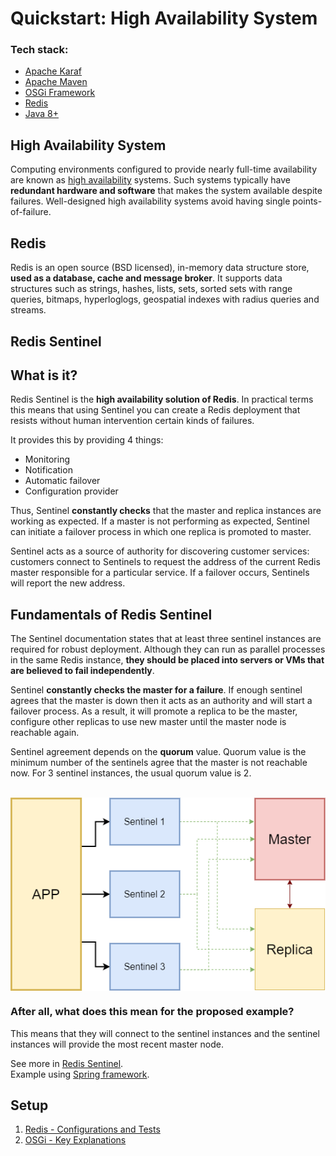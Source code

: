 # Quickstart: High Availability System

### Tech stack:
- [Apache Karaf](https://karaf.apache.org/)
- [Apache Maven](http://maven.apache.org/)
- [OSGi Framework](https://www.osgi.org/)
- [Redis](https://redis.io/)
- [Java 8+](https://www.java.com/en/download/)

## High Availability System
Computing environments configured to provide nearly full-time availability are known as [high availability](https://docs.oracle.com/cd/A91202_01/901_doc/rac.901/a89867/pshavdtl.htm#:~:text=Computing%20environments%20configured%20to%20provide,single%20points%2Dof%2Dfailure) systems. Such systems typically have **redundant hardware and software** that makes the system available despite failures. Well-designed high availability systems avoid having single points-of-failure.

## Redis
Redis is an open source (BSD licensed), in-memory data structure store, **used as a database, cache and message broker**. It supports data structures such as strings, hashes, lists, sets, sorted sets with range queries, bitmaps, hyperloglogs, geospatial indexes with radius queries and streams.

## Redis Sentinel
## What is it?
Redis Sentinel  is the **high availability solution of Redis**. In practical terms this means that using Sentinel you can create a Redis deployment that resists without human intervention certain kinds of failures. 

It provides this by providing 4 things:
- Monitoring
- Notification
- Automatic failover
- Configuration provider

Thus, Sentinel **constantly checks** that the master and replica instances are working as expected. If a master is not performing as expected, Sentinel can initiate a failover process in which one replica is promoted to master.

Sentinel acts as a source of authority for discovering customer services: customers connect to Sentinels to request the address of the current Redis master responsible for a particular service. If a failover occurs, Sentinels will report the new address.

## Fundamentals of Redis Sentinel
The Sentinel documentation states that at least three sentinel instances are required for robust deployment. Although they can run as parallel processes in the same Redis instance, **they should be placed into servers or VMs that are believed to fail independently**.

Sentinel **constantly checks the master for a failure**. If enough sentinel agrees that the master is down then it acts as an authority and will start a failover process. As a result, it will promote a replica to be the master, configure other replicas to use new master until the master node is reachable again.

Sentinel agreement depends on the **quorum** value. Quorum value is the minimum number of the sentinels agree that the master is not reachable now. For 3 sentinel instances, the usual quorum value is 2.

<p></p>
<br>
<img align="center" src="./.github/Sentinel.png" alt="High availability Design System">

### After all, what does this mean for the proposed example?
This means that they will connect to the sentinel instances and the sentinel instances will provide the most recent master node.

See more in [Redis Sentinel](https://redis.io/topics/sentinel).
<br>
Example using [Spring framework](https://medium.com/trendyol-tech/high-availability-with-redis-sentinel-and-spring-lettuce-client-9da40525fc82).

## Setup

1. [Redis - Configurations and Tests](./.github/redis)
1. [OSGi - Key Explanations](./.github/osgi)

